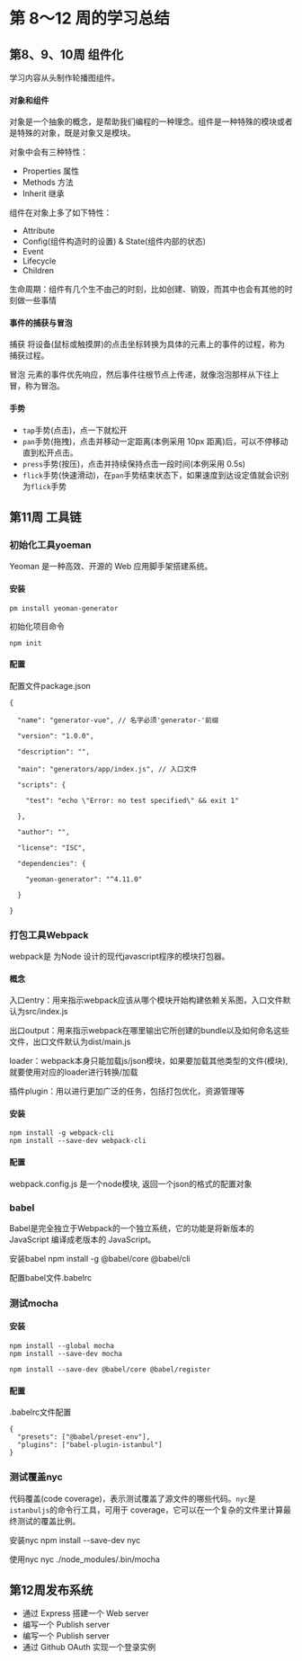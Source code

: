# 第 8～12 周的学习总结





## 第8、9、10周 组件化

学习内容从头制作轮播图组件。

#### 对象和组件

对象是一个抽象的概念，是帮助我们编程的一种理念。组件是一种特殊的模块或者是特殊的对象，既是对象又是模块。

对象中会有三种特性：

- Properties 属性
- Methods 方法
- Inherit 继承

组件在对象上多了如下特性：

- Attribute
- Config(组件构造时的设置) & State(组件内部的状态)
- Event
- Lifecycle
- Children

生命周期：组件有几个生不由己的时刻，比如创建、销毁，而其中也会有其他的时刻做一些事情



#### 事件的捕获与冒泡

捕获 将设备(鼠标或触摸屏)的点击坐标转换为具体的元素上的事件的过程，称为捕获过程。

冒泡 元素的事件优先响应，然后事件往根节点上传递，就像泡泡那样从下往上冒，称为冒泡。



#### 手势

- `tap`手势(点击)，点一下就松开
- `pan`手势(拖拽)，点击并移动一定距离(本例采用 10px 距离)后，可以不停移动直到松开点击。
- `press`手势(按压)，点击并持续保持点击一段时间(本例采用 0.5s)
- `flick`手势(快速滑动)，在`pan`手势结束状态下，如果速度到达设定值就会识别为`flick`手势



## 第11周 工具链



### 初始化工具yoeman

Yeoman 是一种高效、开源的 Web 应用脚手架搭建系统。



#### 安装

```
pm install yeoman-generator
```

初始化项目命令

```
npm init
```



#### 配置

配置文件package.json

```
{

  "name": "generator-vue", // 名字必须'generator-'前缀

  "version": "1.0.0",

  "description": "",

  "main": "generators/app/index.js", // 入口文件

  "scripts": {

    "test": "echo \"Error: no test specified\" && exit 1"

  },

  "author": "",

  "license": "ISC",

  "dependencies": {

    "yeoman-generator": "^4.11.0"

  }

}
```





### 打包工具Webpack

webpack是 为Node 设计的现代javascript程序的模块打包器。

#### 概念

入口entry：用来指示webpack应该从哪个模块开始构建依赖关系图，入口文件默认为src/index.js

出口output：用来指示webpack在哪里输出它所创建的bundle以及如何命名这些文件，出口文件默认为dist/main.js

loader：webpack本身只能加载js/json模块，如果要加载其他类型的文件(模块),就要使用对应的loader进行转换/加载

插件plugin：用以进行更加广泛的任务，包括打包优化，资源管理等



#### 安装

```
npm install -g webpack-cli
npm install --save-dev webpack-cli
```

#### 配置

webpack.config.js 是一个node模块, 返回一个json的格式的配置对象





### babel

Babel是完全独立于Webpack的一个独立系统，它的功能是将新版本的 JavaScript 编译成老版本的 JavaScript。

安装babel  npm install -g @babel/core @babel/cli

配置babel文件.babelrc





### 测试mocha



#### 安装

```
npm install --global mocha
npm install --save-dev mocha
```



```
npm install --save-dev @babel/core @babel/register
```



#### 配置

.babelrc文件配置

```
{
  "presets": ["@babel/preset-env"],
  "plugins": ["babel-plugin-istanbul"]
}
```





### 测试覆盖nyc



代码覆盖(code coverage)，表示测试覆盖了源文件的哪些代码。`nyc`是`istanbuljs`的命令行工具，可用于 coverage，它可以在一个复杂的文件里计算最终测试的覆盖比例。

安装nyc npm install --save-dev nyc

使用nyc  nyc ./node_modules/.bin/mocha







## 第12周发布系统



- 通过 Express 搭建一个 Web server
- 编写一个 Publish server
- 编写一个 Publish server
- 通过 Github OAuth 实现一个登录实例